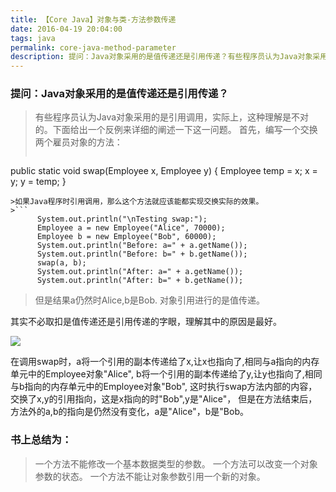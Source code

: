 ```yaml
---
title: 【Core Java】对象与类-方法参数传递
date: 2016-04-19 20:04:00
tags: java
permalink: core-java-method-parameter
description: 提问：Java对象采用的是值传递还是引用传递？有些程序员认为Java对象采用的是引用调用，实际上，这种理解是不对的。下面给出一个反例来详细的阐述一下这一问题。
---
```

### 提问：Java对象采用的是值传递还是引用传递？
>有些程序员认为Java对象采用的是引用调用，实际上，这种理解是不对的。下面给出一个反例来详细的阐述一下这一问题。
>首先，编写一个交换两个雇员对象的方法：
>```
   public static void swap(Employee x, Employee y)
   {
      Employee temp = x;
      x = y;
      y = temp;
   }
```
>如果Java程序时引用调用，那么这个方法就应该能都实现交换实际的效果。
>```
      System.out.println("\nTesting swap:");
      Employee a = new Employee("Alice", 70000);
      Employee b = new Employee("Bob", 60000);
      System.out.println("Before: a=" + a.getName());
      System.out.println("Before: b=" + b.getName());
      swap(a, b);
      System.out.println("After: a=" + a.getName());
      System.out.println("After: b=" + b.getName());
```
>但是结果a仍然时Alice,b是Bob.
>对象引用进行的是值传递。

其实不必取扣是值传递还是引用传递的字眼，理解其中的原因是最好。

![][1]

在调用swap时，a将一个引用的副本传递给了x,让x也指向了,相同与a指向的内存单元中的Employee对象"Alice",
b将一个引用的副本传递给了y,让y也指向了,相同与b指向的内存单元中的Employee对象"Bob",
这时执行swap方法内部的内容，交换了x,y的引用指向，这是x指向的时"Bob",y是"Alice"，
但是在方法结束后，方法外的a,b的指向是仍然没有变化，a是"Alice"，b是"Bob。

### 书上总结为：
>一个方法不能修改一个基本数据类型的参数。
>一个方法可以改变一个对象参数的状态。
>一个方法不能让对象参数引用一个新的对象。


  [1]: http://7xs09x.com1.z0.glb.clouddn.com/160419-core-java-method-parameter-001.jpg
